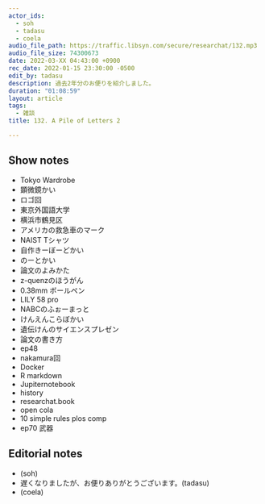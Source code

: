 ```yaml
---
actor_ids:
  - soh
  - tadasu
  - coela
audio_file_path: https://traffic.libsyn.com/secure/researchat/132.mp3
audio_file_size: 74300673
date: 2022-03-XX 04:43:00 +0900
rec_date: 2022-01-15 23:30:00 -0500
edit_by: tadasu
description: 過去2年分のお便りを紹介しました。
duration: "01:08:59"
layout: article
tags:
  - 雑談
title: 132. A Pile of Letters 2

---
```

## Show notes
- Tokyo Wardrobe
- 顕微鏡かい
- ロゴ回
- 東京外国語大学
- 横浜市鶴見区
- アメリカの救急車のマーク
- NAIST Tシャツ
- 自作きーぼーどかい
- のーとかい
- 論文のよみかた
- z-quenzのほうがん
- 0.38mm ボールペン
- LILY 58 pro
- NABCのふぉーまっと
- けんえんこらぼかい
- 遺伝けんのサイエンスプレゼン
- 論文の書き方
- ep48
- nakamura回
- Docker
- R markdown
- Jupiternotebook
- history
- researchat.book
- open cola
- 10 simple rules plos comp
- ep70 武器


## Editorial notes
- (soh)
- 遅くなりましたが、お便りありがとうございます。(tadasu)
- (coela)

